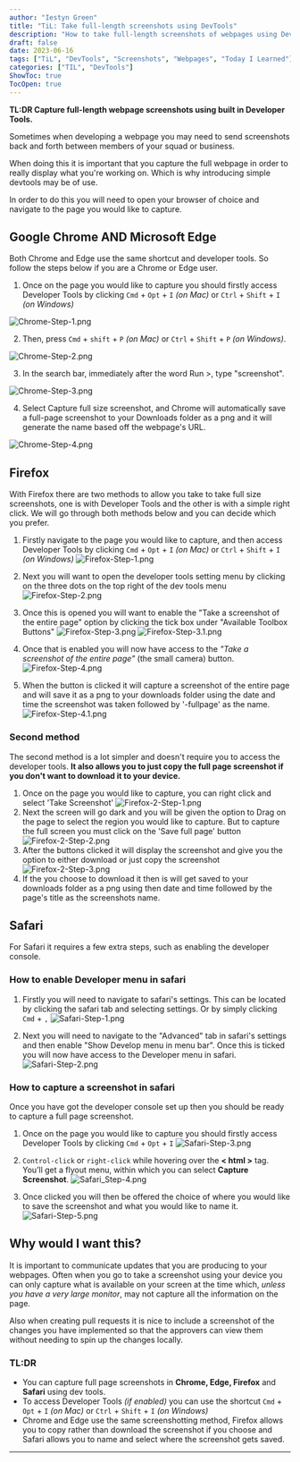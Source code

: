 ```yaml
---
author: "Iestyn Green"
title: "TiL: Take full-length screenshots using DevTools"
description: "How to take full-length screenshots of webpages using DevTools"
draft: false
date: 2023-06-16
tags: ["TiL", "DevTools", "Screenshots", "Webpages", "Today I Learned"]
categories: ["TIL", "DevTools"]
ShowToc: true
TocOpen: true
---
```


**TL:DR Capture full-length webpage screenshots using built in Developer Tools.**

Sometimes when developing a webpage you may need to send screenshots back and forth between members of your squad or business.

When doing this it is important that you capture the full webpage in order to really display what you're working on. Which is why introducing simple devtools may be of use.

In order to do this you will need to open your browser of choice and navigate to the page you would like to capture.

## Google Chrome AND Microsoft Edge

Both Chrome and Edge use the same shortcut and developer tools. So follow the steps below if you are a Chrome or Edge user.

1. Once on the page you would like to capture you should firstly access Developer Tools by clicking `Cmd` + `Opt` + `I` *(on Mac)* or `Ctrl` + `Shift` + `I` *(on Windows)*

![Chrome-Step-1.png](images%2FChrome-Step-1.png)

2. Then, press `Cmd` + `shift` + `P` *(on Mac)* or `Ctrl` + `Shift` + `P` *(on Windows)*.

![Chrome-Step-2.png](images%2FChrome-Step-2.png)

3. In the search bar, immediately after the word Run >, type "screenshot".

![Chrome-Step-3.png](images%2FChrome-Step-3.png)  

4. Select Capture full size screenshot, and Chrome will automatically save a full-page screenshot to your Downloads folder as a png and it will generate the name based off the webpage's URL.

![Chrome-Step-4.png](images%2FChrome-Step-4.png)

## Firefox
With Firefox there are two methods to allow you take to take full size screenshots, one is with Developer Tools and the other is with a simple right click. We will go through both methods below and you can decide which you prefer.

1. Firstly navigate to the page you would like to capture, and then access Developer Tools by clicking `Cmd` + `Opt` + `I` *(on Mac)* or `Ctrl` + `Shift` + `I` *(on Windows)*
![Firefox-Step-1.png](images%2FFirefox-Step-1.png)

2. Next you will want to open the developer tools setting menu by clicking on the three dots on the top right of the dev tools menu
![Firefox-Step-2.png](images%2FFirefox-Step-2.png)

3. Once this is opened you will want to enable the "Take a screenshot of the entire page" option by clicking the tick box under "Available Toolbox Buttons"
![Firefox-Step-3.png](images%2FFirefox-Step-3.png)
![Firefox-Step-3.1.png](images%2FFirefox-Step-3.1.png)

4. Once that is enabled you will now have access to the *"Take a screenshot of the entire page"* (the small camera) button.
   ![Firefox-Step-4.png](images%2FFirefox-Step-4.png)

5. When the button is clicked it will capture a screenshot of the entire page and will save it as a png to your downloads folder using the date and time the screenshot was taken followed by '-fullpage' as the name.
    ![Firefox-Step-4.1.png](images%2FFirefox-Step-5.png)
 
### Second method   

The second method is a lot simpler and doesn't require you to access the developer tools.
**It also allows you to just copy the full page screenshot if you don't want to download it to your device.**

1. Once on the page you would like to capture, you can right click and select 'Take Screenshot'
![Firefox-2-Step-1.png](images%2FFirefox-2-Step-1.png)
2. Next the screen will go dark and you will be given the option to Drag on the page to select the region you would like to capture. But to capture the full screen you must click on the 'Save full page' button
![Firefox-2-Step-2.png](images%2FFirefox-2-Step-2.png)
3. After the buttons clicked it will display the screenshot and give you the option to either download or just copy the screenshot
![Firefox-2-Step-3.png](images%2FFirefox-2-Step-3.png)
4. If the you choose to download it then is will get saved to your downloads folder as a png using then date and time followed by the page's title as the screenshots name.

## Safari
For Safari it requires a few extra steps, such as enabling the developer console.

### How to enable Developer menu in safari
1. Firstly you will need to navigate to safari's settings. This can be located by clicking the safari tab and selecting settings. Or by simply clicking `Cmd` + `,`
![Safari-Step-1.png](images%2FSafari-Step-1.png)
 
2. Next you will need to navigate to the "Advanced" tab in safari's settings and then enable "Show Develop menu in menu bar". Once this is ticked you will now have access to the Developer menu in safari.
![Safari-Step-2.png](images%2FSafari-Step-2.png)

### How to capture a screenshot in safari
Once you have got the developer console set up then you should be ready to capture a full page screenshot.

1. Once on the page you would like to capture you should firstly access Developer Tools by clicking `Cmd` + `Opt` + `I`
![Safari-Step-3.png](images%2FSafari-Step-3.png)

2. `Control-click` or `right-click` while hovering over the **< html >** tag. You’ll get a flyout menu, within which you can select **Capture Screenshot**.
![Safari_Step-4.png](images%2FSafari-Step-4.png)

3. Once clicked you will then be offered the choice of where you would like to save the screenshot and what you would like to name it.
![Safari-Step-5.png](images%2FSafari-Step-5.png)


## Why would I want this?
It is important to communicate updates that you are producing to your webpages. Often when you go to take a screenshot using your device you can only capture what is available on your screen at the time which, *unless you have a very large monitor*, may not capture all the information on the page.

Also when creating pull requests it is nice to include a screenshot of the changes you have implemented so that the approvers can view them without needing to spin up the changes locally.

### TL:DR

- You can capture full page screenshots in **Chrome, Edge, Firefox** and **Safari** using dev tools.
- To access Developer Tools *(if enabled)* you can use the shortcut `Cmd` + `Opt` + `I` *(on Mac)* or `Ctrl` + `Shift` + `I` *(on Windows)*
- Chrome and Edge use the same screenshotting method, Firefox allows you to copy rather than download the screenshot if you choose and Safari allows you to name and select where the screenshot gets saved.
---

